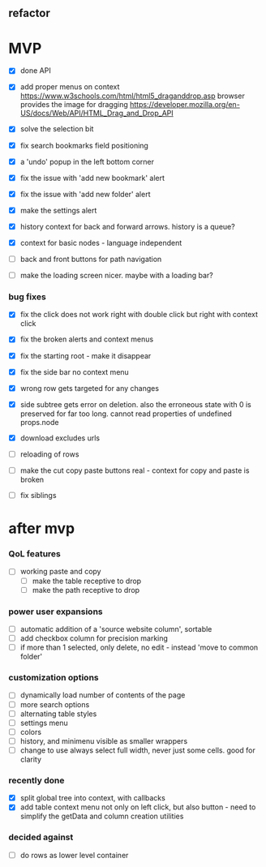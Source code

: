 

## refactor

# MVP
- [x] done API
- [x] add proper menus on context
https://www.w3schools.com/html/html5_draganddrop.asp
browser provides the image for dragging
https://developer.mozilla.org/en-US/docs/Web/API/HTML_Drag_and_Drop_API
- [x] solve the selection bit
- [x] fix search bookmarks field positioning
- [x] a 'undo' popup in the left bottom corner

- [x] fix the issue with 'add new bookmark' alert
- [x] fix the issue with 'add new folder' alert
- [x] make the settings alert
- [x] history context for back and forward arrows. history is a queue?
- [x] context for basic nodes - language independent
- [ ] back and front buttons for path navigation
- [ ] make the loading screen nicer. maybe with a loading bar?

### bug fixes
- [x] fix the click does not work right with double click but right with context click
- [x] fix the broken alerts and context menus
- [x] fix the starting root - make it disappear
- [x] fix the side bar no context menu
- [x] wrong row gets targeted for any changes
- [x] side subtree gets error on deletion. also the erroneous state with 0 is preserved for far too long. cannot read properties of undefined props.node

- [x] download excludes urls
- [ ] reloading of rows
- [ ] make the cut copy paste buttons real - context for copy and paste is broken 
- [ ] fix siblings


# after mvp
### QoL features
- [ ] working paste and copy
  - [ ] make the table receptive to drop
  - [ ] make the path receptive to drop
### power user expansions
- [ ] automatic addition of a 'source website column', sortable
- [ ] add checkbox column for precision marking
- [ ] if more than 1 selected, only delete, no edit - instead 'move to common folder' 

### customization options
- [ ] dynamically load number of contents of the page
- [ ] more search options
- [ ] alternating table styles
- [ ] settings menu
- [ ] colors
- [ ] history, and minimenu visible as smaller wrappers
- [ ] change to use always select full width, never just some cells. good for clarity

### recently done
- [x] split global tree into context, with callbacks
- [x] add table context menu not only on left click, but also button - need to simplify the getData and column creation utilities

### decided against
- [ ] do rows as lower level container